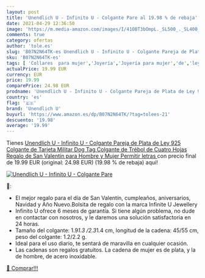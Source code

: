 ```yaml
---
layout: post
title: 'Unendlich U - Infinito U - Colgante Pare al 19.98 % de rebaja'
date: 2021-04-29 12:36:50
image: 'https://m.media-amazon.com/images/I/41OBT3bOmpL._SL500_._SL400_.jpg'
comments: true
category: ofertas
author: 'tole.es'
slug: 'B07N2N64TK-es Unendlich U - Infinito U - Colgante Pareja de Plata de Ley...'
sku: 'B07N2N64TK-es'
tags: [ 'Collares  para mujer','Joyería','Joyería para mujer','de','ley','plata','unendlich u', ]
actualPrice: 19.99 EUR
currency: EUR
price: 19.99
comparePrice: 24.98 EUR
prodname: 'Unendlich U - Infinito U - Colgante Pareja de Plata de Ley 925 Colgante de Tarjeta Militar Dog Tag Colgante de Trébol de Cuatro Hojas  Regalo de San Valentín para Hombre y Mujer  Permitir letras '
country: 'es'
flag: '🇪🇸'
brand: 'Unendlich U'
buyurl: 'https://www.amazon.es/dp/B07N2N64TK/?tag=tolees-21'
descuento: '19.98'
average: '19.99'
---
```


Tienes [Unendlich U - Infinito U - Colgante Pareja de Plata de Ley 925 Colgante de Tarjeta Militar Dog Tag Colgante de Trébol de Cuatro Hojas  Regalo de San Valentín para Hombre y Mujer  Permitir letras ](https://www.amazon.es/dp/B07N2N64TK/?tag=tolees-21) con precio final de  19.99 EUR (original: 24.98 EUR) (19.98 %  de rebaja) aqui!

[![Unendlich U - Infinito U - Colgante Pare](https://m.media-amazon.com/images/I/41OBT3bOmpL._SL500_._SL400_.jpg)](https://www.amazon.es/dp/B07N2N64TK/?tag=tolees-21)

🔎:

- El mejor regalo para el día de San Valentín, cumpleaños, aniversarios, Navidad y Año Nuevo.Bolsita de regalo con la marca Infinite U Jewellery
- Infinito U ofrece 6 meses de garantía. Si tiene algún problema, no dude en contactar con nosotros, y le daremos una solución satisfactoria en 24 horas.
- Tamaño del colgante: 1.9*1.3 /2.3*1.4 cm, longitud de la cadena: 45/55 cm, peso del colgante: 1.2/2.2 g.
- Ideal para el uso diario, te sentará de maravilla en cualquier ocasión.
- Las cadenas son regalos gratuitos. La cadena de mujer es de plata, y la de hombre, de acero inoxidable.

[🛒 Comprar!!!](https://www.amazon.es/dp/B07N2N64TK/?tag=tolees-21)
